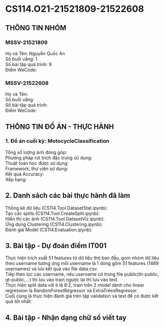 # CS114.O21-21521809-21522608
## THÔNG TIN NHÓM
### MSSV-21521809
Họ và Tên: Nguyễn Quốc An  
Số buổi vắng: 1  
Số bài tập quá trình: 9  
Điểm WeCode:  

### MSSV-21522608
Họ và Tên:  
Số buổi vắng:  
Số bài tập quá trình:  
Điểm WeCode:  

## THÔNG TIN ĐỒ ÁN - THỰC HÀNH
### 1. Đồ án cuối kỳ: MotocycleClassification
Tổng số lượng ảnh đóng góp:   
Phương pháp rút trích đặc trưng sử dụng:  
Thuật toán học được sử dụng:  
Framework, thư viện sử dụng:  
Kết quả Accuracy:  
Xếp hạng:  

## 2. Danh sách các bài thực hành đã làm
Thống kê dữ liệu (CS114.Tool.DatasetStat.ipynb):  
Tạo các splits (CS114.Tool.CreateSplit.ipynb):  
Hiển thị các ảnh (CS114.Tool.DatasetViz.ipynb):  
Ứng dụng Clustering (CS114.Clustering.ipynb):  
Đánh giá Model (CS114.Evaluation.ipynb):  

## 3. Bài tập - Dự đoán điểm IT001
Thực hiện trích xuất 51 features từ dữ liệu thô ban đầu, gom nhóm dữ liệu theo username tương ứng mỗi username là 1 dòng gồm 51 features (1489 usernames) và lưu kết quả vào file data.csv.  
Tiếp theo lọc các username, nếu username có trong file public(th-public, qt-public,...) thì lưu vào train ngược lại thì lưu vào test.  
Thực hiện split data với tỉ lệ 8:2, train trên 2 model dành cho linear regression là RandomForestRegressor và ExtraTreesRegressor.  
Cuối cùng là thực hiện đánh giá trên tập validation và test để có được kết quả tốt nhất.  

## 4. Bài tập - Nhận dạng chữ số viết tay
